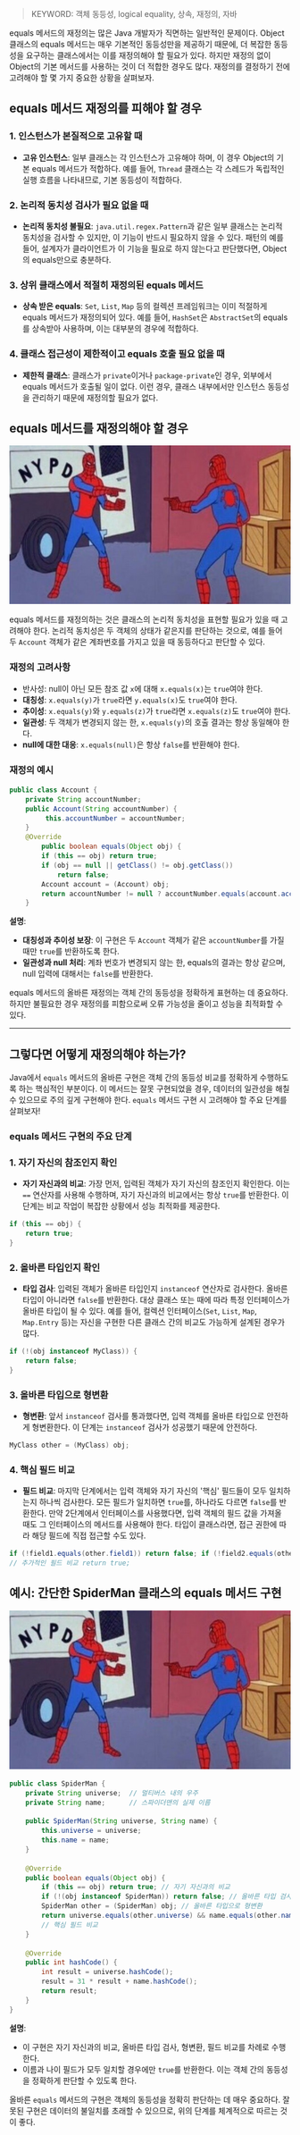 
> KEYWORD: 객체 동등성, logical equality, 상속, 재정의, 자바

equals 메서드의 재정의는 많은 Java 개발자가 직면하는 일반적인 문제이다. Object 클래스의 equals 메서드는 매우 기본적인 동등성만을 제공하기 때문에, 더 복잡한 동등성을 요구하는 클래스에서는 이를 재정의해야 할 필요가 있다. 하지만 재정의 없이 Object의 기본 메서드를 사용하는 것이 더 적합한 경우도 많다. 재정의를 결정하기 전에 고려해야 할 몇 가지 중요한 상황을 살펴보자.

## equals 메서드 재정의를 피해야 할 경우

### 1. 인스턴스가 본질적으로 고유할 때

- **고유 인스턴스**: 일부 클래스는 각 인스턴스가 고유해야 하며, 이 경우 Object의 기본 equals 메서드가 적합하다. 예를 들어, `Thread` 클래스는 각 스레드가 독립적인 실행 흐름을 나타내므로, 기본 동등성이 적합하다.

### 2. 논리적 동치성 검사가 필요 없을 때

- **논리적 동치성 불필요**: `java.util.regex.Pattern`과 같은 일부 클래스는 논리적 동치성을 검사할 수 있지만, 이 기능이 반드시 필요하지 않을 수 있다. 패턴의 예를 들어, 설계자가 클라이언트가 이 기능을 필요로 하지 않는다고 판단했다면, Object의 equals만으로 충분하다.

### 3. 상위 클래스에서 적절히 재정의된 equals 메서드

- **상속 받은 equals**: `Set`, `List`, `Map` 등의 컬렉션 프레임워크는 이미 적절하게 equals 메서드가 재정의되어 있다. 예를 들어, `HashSet`은 `AbstractSet`의 equals를 상속받아 사용하며, 이는 대부분의 경우에 적합하다.

### 4. 클래스 접근성이 제한적이고 equals 호출 필요 없을 때

- **제한적 클래스**: 클래스가 `private`이거나 `package-private`인 경우, 외부에서 equals 메서드가 호출될 일이 없다. 이런 경우, 클래스 내부에서만 인스턴스 동등성을 관리하기 때문에 재정의할 필요가 없다.

## equals 메서드를 재정의해야 할 경우

![](same.jpeg)

equals 메서드를 재정의하는 것은 클래스의 논리적 동치성을 표현할 필요가 있을 때 고려해야 한다. 논리적 동치성은 두 객체의 상태가 같은지를 판단하는 것으로, 예를 들어 두 `Account` 객체가 같은 계좌번호를 가지고 있을 때 동등하다고 판단할 수 있다. 

### 재정의 고려사항


- 반사성: null이 아닌 모든 참조 값 `x`에 대해 `x.equals(x)`는 `true`여야 한다.
- **대칭성**: `x.equals(y)`가 `true`라면 `y.equals(x)`도 `true`여야 한다.
- **추이성**: `x.equals(y)`와 `y.equals(z)`가 `true`라면 `x.equals(z)`도 `true`여야 한다.
- **일관성**: 두 객체가 변경되지 않는 한, `x.equals(y)`의 호출 결과는 항상 동일해야 한다.
- **null에 대한 대응**: `x.equals(null)`은 항상 `false`를 반환해야 한다.

### 재정의 예시

```java
public class Account {
	private String accountNumber;
	public Account(String accountNumber) {
		 this.accountNumber = accountNumber;
	}
	@Override
		public boolean equals(Object obj) {
		if (this == obj) return true;         
		if (obj == null || getClass() != obj.getClass()) 
			return false;         
		Account account = (Account) obj;         
		return accountNumber != null ? accountNumber.equals(account.accountNumber) : account.accountNumber == null;
	}      

```

**설명**:

- **대칭성과 추이성 보장**: 이 구현은 두 `Account` 객체가 같은 `accountNumber`를 가질 때만 `true`를 반환하도록 한다.
- **일관성과 null 처리**: 계좌 번호가 변경되지 않는 한, equals의 결과는 항상 같으며, null 입력에 대해서는 `false`를 반환한다.

equals 메서드의 올바른 재정의는 객체 간의 동등성을 정확하게 표현하는 데 중요하다. 하지만 불필요한 경우 재정의를 피함으로써 오류 가능성을 줄이고 성능을 최적화할 수 있다.

---


## 그렇다면 어떻게 재정의해야 하는가?


Java에서 `equals` 메서드의 올바른 구현은 객체 간의 동등성 비교를 정확하게 수행하도록 하는 핵심적인 부분이다. 이 메서드는 잘못 구현되었을 경우, 데이터의 일관성을 해칠 수 있으므로 주의 깊게 구현해야 한다. `equals` 메서드 구현 시 고려해야 할 주요 단계를 살펴보자!

### equals 메서드 구현의 주요 단계

### 1. 자기 자신의 참조인지 확인

- **자기 자신과의 비교**: 
	가장 먼저, 입력된 객체가 자기 자신의 참조인지 확인한다. 이는 `==` 연산자를 사용해 수행하며, 자기 자신과의 비교에서는 항상 `true`를 반환한다. 이 단계는 비교 작업이 복잡한 상황에서 성능 최적화를 제공한다.


```java
if (this == obj) {
	return true; 
}
```

### 2. 올바른 타입인지 확인

- **타입 검사**: 
  입력된 객체가 올바른 타입인지 `instanceof` 연산자로 검사한다. 올바른 타입이 아니라면 `false`를 반환한다. 대상 클래스 또는 때에 따라 특정 인터페이스가 올바른 타입이 될 수 있다. 예를 들어, 컬렉션 인터페이스(`Set`, `List`, `Map`, `Map.Entry` 등)는 자신을 구현한 다른 클래스 간의 비교도 가능하게 설계된 경우가 많다.
```java
if (!(obj instanceof MyClass)) {
	return false;
}
```


### 3. 올바른 타입으로 형변환

- **형변환**: 
  앞서 `instanceof` 검사를 통과했다면, 입력 객체를 올바른 타입으로 안전하게 형변환한다. 이 단계는 `instanceof` 검사가 성공했기 때문에 안전하다.
```java
MyClass other = (MyClass) obj;
```


### 4. 핵심 필드 비교

- **필드 비교**:
   마지막 단계에서는 입력 객체와 자기 자신의 '핵심' 필드들이 모두 일치하는지 하나씩 검사한다. 모든 필드가 일치하면 `true`를, 하나라도 다르면 `false`를 반환한다. 만약 2단계에서 인터페이스를 사용했다면, 입력 객체의 필드 값을 가져올 때도 그 인터페이스의 메서드를 사용해야 한다. 타입이 클래스라면, 접근 권한에 따라 해당 필드에 직접 접근할 수도 있다.

```java
if (!field1.equals(other.field1)) return false; if (!field2.equals(other.field2)) return false; 
// 추가적인 필드 비교 return true;
```


## 예시: 간단한 SpiderMan 클래스의 equals 메서드 구현


![](same.jpeg)


```java
public class SpiderMan {
    private String universe;  // 멀티버스 내의 우주
    private String name;      // 스파이더맨의 실제 이름

    public SpiderMan(String universe, String name) {
        this.universe = universe;
        this.name = name;
    }

    @Override
    public boolean equals(Object obj) {
        if (this == obj) return true; // 자기 자신과의 비교
        if (!(obj instanceof SpiderMan)) return false; // 올바른 타입 검사
        SpiderMan other = (SpiderMan) obj; // 올바른 타입으로 형변환
        return universe.equals(other.universe) && name.equals(other.name); 
        // 핵심 필드 비교
    }

    @Override
    public int hashCode() {
        int result = universe.hashCode();
        result = 31 * result + name.hashCode();
        return result;
    }
}

```


**설명**:

- 이 구현은 자기 자신과의 비교, 올바른 타입 검사, 형변환, 필드 비교를 차례로 수행한다.
- 이름과 나이 필드가 모두 일치할 경우에만 `true`를 반환한다. 이는 객체 간의 동등성을 정확하게 판단할 수 있도록 한다.

올바른 `equals` 메서드의 구현은 객체의 동등성을 정확히 판단하는 데 매우 중요하다. 잘못된 구현은 데이터의 불일치를 초래할 수 있으므로, 위의 단계를 체계적으로 따르는 것이 좋다.

